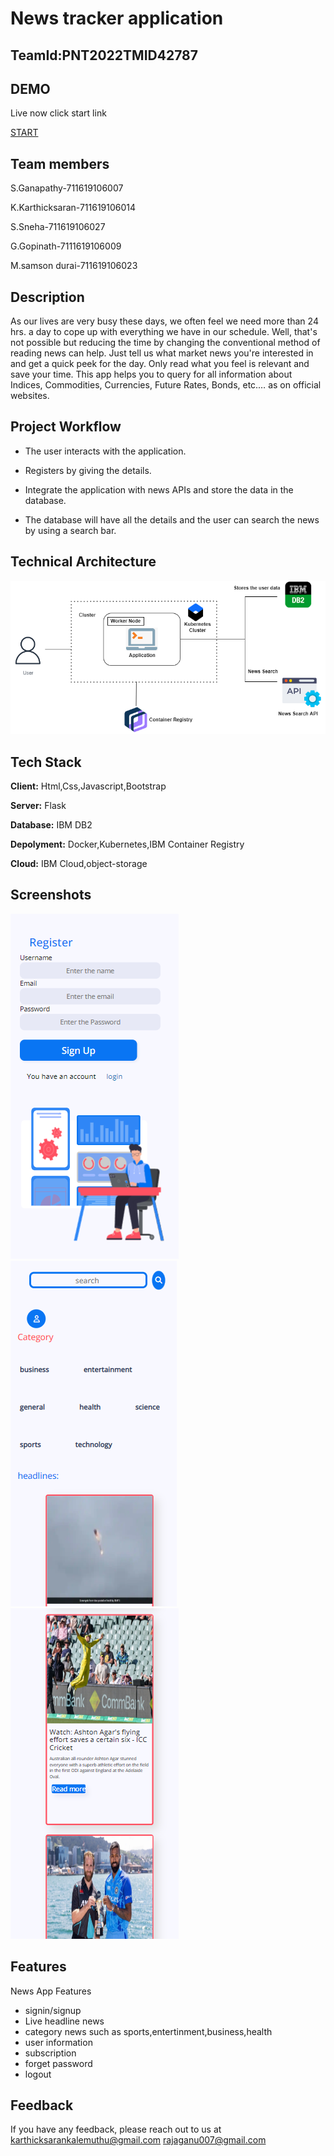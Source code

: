 

# News tracker application
## TeamId:PNT2022TMID42787
## DEMO
Live now click start link

[START](http://169.51.200.171:30324/)
## Team members
 S.Ganapathy-711619106007

 K.Karthicksaran-711619106014

 S.Sneha-711619106027

 G.Gopinath-7111619106009

 M.samson durai-711619106023
 ## Description
 As our lives are very busy these days, we often feel we need more than 24 hrs. a day to cope up with everything we have in our schedule. Well, that's not possible but reducing the time by changing the conventional method of reading news can help. Just tell us what market news you're interested in and get a quick peek for the day. Only read what you feel is relevant and save your time. This app helps you to query for all information about Indices, Commodities, Currencies, Future Rates, Bonds, etc.… as on official websites.

## Project Workflow

 - The user interacts with the application.

 - Registers by giving the details.

 - Integrate the application with news APIs and store the data in the database.

 - The database will have all the details and the user can search the news by using a search bar.

## Technical Architecture 

 ![App Screenshot](https://github.com/IBM-EPBL/IBM-Project-15088-1659594117/blob/master/screenshot/arc.png)

  

  

  


## Tech Stack

**Client:** Html,Css,Javascript,Bootstrap

**Server:** Flask

**Database:** IBM DB2

**Depolyment:** Docker,Kubernetes,IBM Container Registry

**Cloud:** IBM Cloud,object-storage

  
## Screenshots

![App Screenshot](https://github.com/IBM-EPBL/IBM-Project-15088-1659594117/blob/master/screenshot/signup.png)
![App Screenshot](https://github.com/IBM-EPBL/IBM-Project-15088-1659594117/blob/master/screenshot/home.png)
![App Screenshot](https://github.com/IBM-EPBL/IBM-Project-15088-1659594117/blob/master/screenshot/home2.png)


  
## Features

 News App Features
- signin/signup
- Live headline news
- category news such as sports,entertinment,business,health
- user information
- subscription
- forget password 
- logout

  
## Feedback

If you have any feedback, please reach out to us at karthicksarankalemuthu@gmail.com
rajaganu007@gmail.com

  